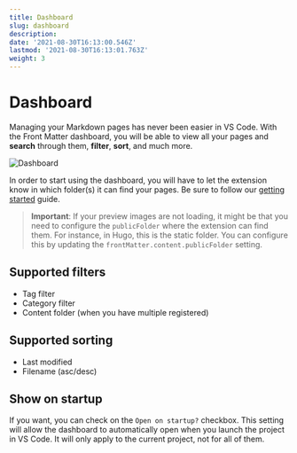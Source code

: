 ```yaml
---
title: Dashboard
slug: dashboard
description: 
date: '2021-08-30T16:13:00.546Z'
lastmod: '2021-08-30T16:13:01.763Z'
weight: 3
---
```


# Dashboard

Managing your Markdown pages has never been easier in VS Code. With the Front Matter dashboard, you will be able to view all your pages and **search** through them, **filter**, **sort**, and much more.

![Dashboard](/assets/dashboard.png)

In order to start using the dashboard, you will have to let the extension know in which folder(s) it can find your pages. Be sure to follow our [getting started](/docs/getting-started) guide.

> **Important**: If your preview images are not loading, it might be that you need to configure the `publicFolder` where the extension can find them. For instance, in Hugo, this is the static folder. You can configure this by updating the `frontMatter.content.publicFolder` setting.

## Supported filters

- Tag filter
- Category filter
- Content folder (when you have multiple registered)

## Supported sorting

- Last modified
- Filename (asc/desc)

## Show on startup

If you want, you can check on the `Open on startup?` checkbox. This setting will allow the dashboard to automatically open when you launch the project in VS Code. It will only apply to the current project, not for all of them.